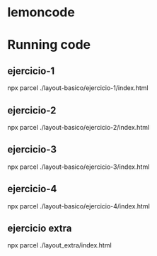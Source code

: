 # lemoncode

# Running code

## ejercicio-1

npx parcel ./layout-basico/ejercicio-1/index.html

## ejercicio-2

npx parcel ./layout-basico/ejercicio-2/index.html

## ejercicio-3

npx parcel ./layout-basico/ejercicio-3/index.html

## ejercicio-4

npx parcel ./layout-basico/ejercicio-4/index.html

## ejercicio extra

npx parcel ./layout_extra/index.html
